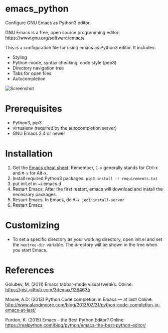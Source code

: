 # emacs_python
Configure GNU Emacs as Python3 editor.

GNU Emacs is a free, open source programming editor: https://www.gnu.org/software/emacs/

This is a configuration file for using emacs as Python3 editor. It includes:
* Styling
* Python-mode, syntax checking, code style (pep8)
* Directory navigation tree
* Tabs for open files
* Autocompletion

![Screenshot](https://user-images.githubusercontent.com/679068/32175197-7c48b802-bd84-11e7-8828-650a30a0c368.png)

# Prerequisites
* Python3, pip3
* virtualenv (required by the autocompletion server)
* GNU Emacs 2.4 or newer

# Installation
1. Get the [Emacs cheat sheet](https://www.gnu.org/software/emacs/refcards/pdf/refcard.pdf). Remember, `C-x` generally stands for Ctrl-x and `M-x` for Alt-x. 
2. Install required Python3 packages: `pip3 install -r requirements.txt`
3. put init.el in ~/.emacs.d
4. Restart Emacs. After the first restart, emacs will download and install the necessary packages.
5. Restart Emacs. In Emacs, do `M-x jedi:install-server`
6. Restart Emacs

# Customizing
* To set a specific directory as your working directory, open init.el and set the `neotree-dir` variable. The directory will be shown in the tree when you start Emacs.

# References
Golubev, M. (2011) Emacs tabbar-mode visual tweaks. Online: https://gist.github.com/3demax/1264635 

Moore, A.D: (2013) Python Code completion in Emacs — at last! Online: http://www.alandmoore.com/blog/2013/07/31/python-code-completion-in-emacs-at-last/

Purdon​, K. (2015) Emacs - the Best Python Editor? Online: https://realpython.com/blog/python/emacs-the-best-python-editor/
